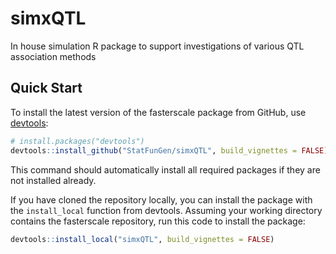 # simxQTL

In house simulation R package to support investigations of various QTL association methods


## Quick Start

To install the latest version of the fasterscale package
from GitHub, use [devtools][devtools]:

```R
# install.packages("devtools")
devtools::install_github("StatFunGen/simxQTL", build_vignettes = FALSE)
```

This command should automatically install all required packages if
they are not installed already.

If you have cloned the repository locally, you can install the package
with the `install_local` function from devtools. Assuming your working
directory contains the fasterscale repository, run this code to
install the package:

```R
devtools::install_local("simxQTL", build_vignettes = FALSE)
```

[devtools]: https://github.com/r-lib/devtools
